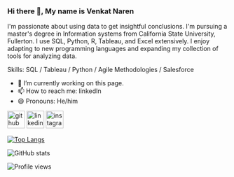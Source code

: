 ### Hi there 👋, My name is Venkat Naren


I'm passionate about using data to get insightful conclusions. I'm pursuing a master's degree in Information systems from California State University, Fullerton. I use SQL, Python, R, Tableau, and Excel extensively. I enjoy adapting to new programming languages and expanding my collection of tools for analyzing data.

Skills: SQL / Tableau / Python / Agile Methodologies / Salesforce

- 🔭 I’m currently working on this page. 
- 📫 How to reach me: linkedIn 
- 😄 Pronouns: He/him 


[<img src='https://cdn.jsdelivr.net/npm/simple-icons@3.0.1/icons/github.svg' alt='github' height='40'>](https://github.com/Venkat-Naren)  [<img src='https://cdn.jsdelivr.net/npm/simple-icons@3.0.1/icons/linkedin.svg' alt='linkedin' height='40'>](https://www.linkedin.com/in/venkat-naren/)  [<img src='https://cdn.jsdelivr.net/npm/simple-icons@3.0.1/icons/instagram.svg' alt='instagram' height='40'>](https://www.instagram.com/venki_naru04/)  

[![Top Langs](https://github-readme-stats.vercel.app/api/top-langs/?username=Venkat-Naren)](https://github.com/anuraghazra/github-readme-stats)

![GitHub stats](https://github-readme-stats.vercel.app/api?username=Venkat-Naren&show_icons=true)  

![Profile views](https://gpvc.arturio.dev/Venkat-Naren)  
